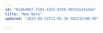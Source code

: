 ```yaml
---
id: "01db40bf-f181-4353-8256-50533e33e4de"
title: "New Note"
updated: "2025-04-23T23:05:30.583232+00:00"

---
```

<p></p>